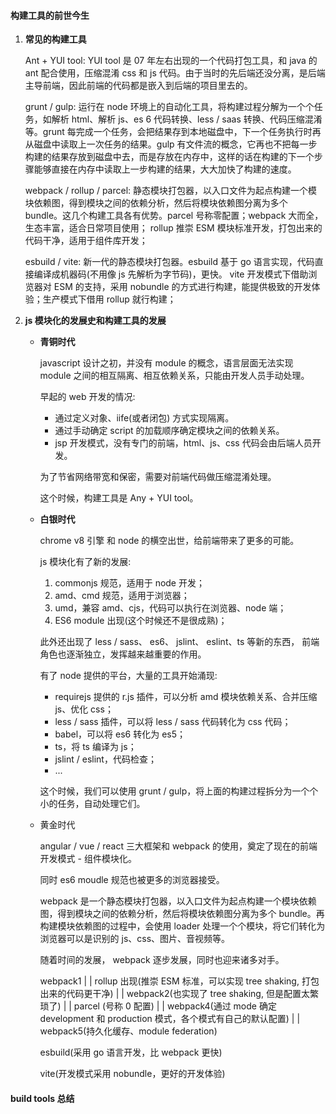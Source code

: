 #### 构建工具的前世今生

1. **常见的构建工具**

    Ant + YUI tool: YUI tool 是 07 年左右出现的一个代码打包工具，和 java 的 ant 配合使用，压缩混淆 css 和 js 代码。由于当时的先后端还没分离，是后端主导前端，因此前端的代码都是嵌入到后端的项目里去的。

    grunt / gulp: 运行在 node 环境上的自动化工具，将构建过程分解为一个个任务，如解析 html、解析 js、es 6 代码转换、less / saas 转换、代码压缩混淆等。grunt 每完成一个任务，会把结果存到本地磁盘中，下一个任务执行时再从磁盘中读取上一次任务的结果。gulp 有文件流的概念，它再也不把每一步构建的结果存放到磁盘中去，而是存放在内存中，这样的话在构建的下一个步骤能够直接在内存中读取上一步构建的结果，大大加快了构建的速度。

    webpack / rollup / parcel: 静态模块打包器，以入口文件为起点构建一个模块依赖图，得到模块之间的依赖分析，然后将模块依赖图分离为多个 bundle。这几个构建工具各有优势。parcel 号称零配置；webpack 大而全，生态丰富，适合日常项目使用； rollup 推崇 ESM 模块标准开发，打包出来的代码干净，适用于组件库开发；

    esbuild / vite: 新一代的静态模块打包器。esbuild 基于 go 语言实现，代码直接编译成机器码(不用像 js 先解析为字节码)，更快。 vite 开发模式下借助浏览器对 ESM 的支持，采用 nobundle 的方式进行构建，能提供极致的开发体验；生产模式下借用 rollup 就行构建；


2. **js 模块化的发展史和构建工具的发展**

    - **青铜时代**

        javascript 设计之初，并没有 module 的概念，语言层面无法实现 module 之间的相互隔离、相互依赖关系，只能由开发人员手动处理。

        早起的 web 开发的情况:
        - 通过定义对象、iife(或者闭包) 方式实现隔离。
        - 通过手动确定 script 的加载顺序确定模块之间的依赖关系。
        - jsp 开发模式，没有专门的前端，html、js、css 代码会由后端人员开发。

        为了节省网络带宽和保密，需要对前端代码做压缩混淆处理。

        这个时候，构建工具是 Any + YUI tool。


    - **白银时代**

        chrome v8 引擎 和 node 的横空出世，给前端带来了更多的可能。

        js 模块化有了新的发展:
        1. commonjs 规范，适用于 node 开发；
        2. amd、cmd 规范，适用于浏览器；
        3. umd，兼容 amd、cjs，代码可以执行在浏览器、node 端；
        4. ES6 module 出现(这个时候还不是很成熟)；

        此外还出现了 less / sass、 es6、 jslint、 eslint、ts 等新的东西， 前端角色也逐渐独立，发挥越来越重要的作用。

        有了 node 提供的平台，大量的工具开始涌现:
        - requirejs 提供的 r.js 插件，可以分析 amd 模块依赖关系、合并压缩 js、优化 css；
        - less / sass 插件，可以将 less / sass 代码转化为 css 代码；
        - babel，可以将 es6 转化为 es5；
        - ts，将 ts 编译为 js；
        - jslint / eslint，代码检查；
        - ...

        这个时候，我们可以使用 grunt / gulp，将上面的构建过程拆分为一个个小的任务，自动处理它们。

    - 黄金时代

        angular / vue / react 三大框架和 webpack 的使用，奠定了现在的前端开发模式 - 组件模块化。

        同时 es6 moudle 规范也被更多的浏览器接受。

        webpack 是一个静态模块打包器，以入口文件为起点构建一个模块依赖图，得到模块之间的依赖分析，然后将模块依赖图分离为多个 bundle。再构建模块依赖图的过程中，会使用 loader 处理一个个模块，将它们转化为浏览器可以是识别的 js、css、图片、音视频等。

        随着时间的发展， webpack 逐步发展，同时也迎来诸多对手。

        webpack1
           |
           |
        rollup 出现(推崇 ESM 标准，可以实现 tree shaking, 打包出来的代码更干净)
           |
           |
        webpack2(也实现了 tree shaking, 但是配置太繁琐了)
           |
           |
        parcel (号称 0 配置)
           |
           |
        webpack4(通过 mode 确定 development 和 production 模式，各个模式有自己的默认配置)
           |
           |
        webpack5(持久化缓存、module federation)

        esbuild(采用 go 语言开发，比 webpack 更快)

        vite(开发模式采用 nobundle，更好的开发体验)




#### build tools 总结

